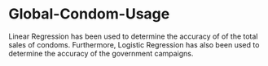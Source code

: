 # Global-Condom-Usage
Linear Regression has been used to determine the accuracy of of the total sales of condoms. Furthermore, Logistic Regression has also been used to determine the accuracy of the government campaigns.
